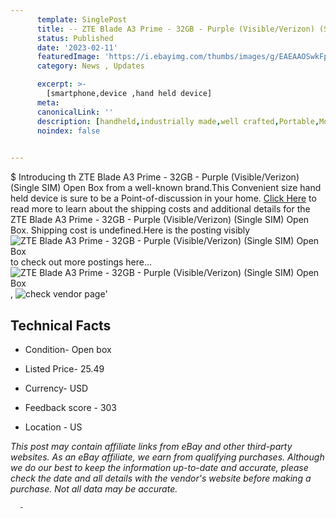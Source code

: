 ```yaml
---
      template: SinglePost
      title: -- ZTE Blade A3 Prime - 32GB - Purple (Visible/Verizon) (Single SIM) Open Box
      status: Published
      date: '2023-02-11'
      featuredImage: 'https://i.ebayimg.com/thumbs/images/g/EAEAAOSwkFpjwcNc/s-l225.jpg'
      category: News , Updates

      excerpt: >-
        [smartphone,device ,hand held device]
      meta:
      canonicalLink: ''
      description: [handheld,industrially made,well crafted,Portable,Mobile,Compact,Convenient,Lightweight,Maneuverable,Man-portable,Miniature,Carriable,Hand-held,Light,Holdable,Transportable,Mobile device,Pocket-sized,On-the-go,Wireless,Cordless,Compact size,Convenient size, smartphone,device ,hand held device]
      noindex: false
      

---
```

$
      Introducing th ZTE Blade A3 Prime - 32GB - Purple (Visible/Verizon) (Single SIM) Open Box from a well-known brand.This Convenient size hand held device is sure to be a Point-of-discussion in your home. [Click Here](https://www.ebay.com/itm/394426770480?hash=item5bd5aae430%3Ag%3AEAEAAOSwkFpjwcNc&mkevt=1&mkcid=1&mkrid=711-53200-19255-0&campid=%253CePNCampaignId%253E&customid=%253CreferenceId%253E&toolid=10049) to read more to learn about the shipping costs and additional details for the ZTE Blade A3 Prime - 32GB - Purple (Visible/Verizon) (Single SIM) Open Box. Shipping cost is undefined.Here is the posting visibly ![ZTE Blade A3 Prime - 32GB - Purple (Visible/Verizon) (Single SIM) Open Box](https://i.ebayimg.com/thumbs/images/g/EAEAAOSwkFpjwcNc/s-l225.jpg) to check out more postings here... ![ZTE Blade A3 Prime - 32GB - Purple (Visible/Verizon) (Single SIM) Open Box](https://i.ebayimg.com/images/g/EAEAAOSwkFpjwcNc/s-l1600.jpg), ![check vendor page](https://origin-galleryplus.ebayimg.com/ws/web/394426770480_2_0_1/225x225.jpg,https://origin-galleryplus.ebayimg.com/ws/web/394426770480_3_0_1/225x225.jpg,https://origin-galleryplus.ebayimg.com/ws/web/394426770480_4_0_1/225x225.jpg,https://origin-galleryplus.ebayimg.com/ws/web/394426770480_5_0_1/225x225.jpg)'

      

 ## Technical Facts 



     
      

 - Condition- Open box 


      

 - Listed Price- 25.49 


      

 - Currency- USD 


      

 - Feedback score - 303 


      

 - Location - US 


      
      

 *_This post may contain affiliate links from eBay and other third-party websites. As an eBay affiliate, we earn from qualifying purchases. Although we do our best to keep the information up-to-date and accurate, please check the date and all details with the vendor's website before making a purchase. Not all data may be accurate._*




      -
